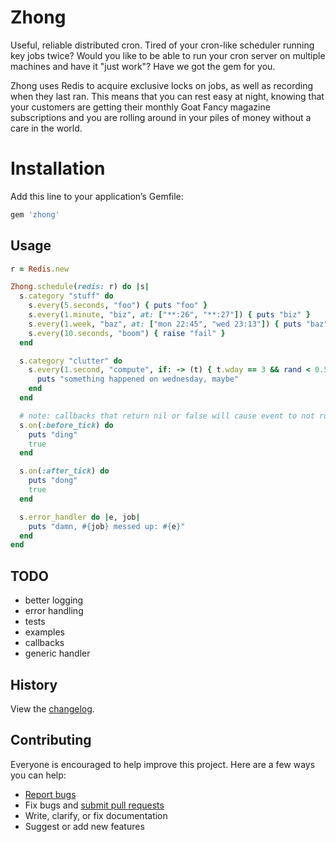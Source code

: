 # Zhong

Useful, reliable distributed cron. Tired of your cron-like scheduler running key jobs twice? Would you like to be able to run your cron server on multiple machines and have it "just work"? Have we got the gem for you.

Zhong uses Redis to acquire exclusive locks on jobs, as well as recording when they last ran. This means that you can rest easy at night, knowing that your customers are getting their monthly Goat Fancy magazine subscriptions and you are rolling around in your piles of money without a care in the world.

# Installation

Add this line to your application’s Gemfile:

```ruby
gem 'zhong'
```

## Usage

```ruby
r = Redis.new

Zhong.schedule(redis: r) do |s|
  s.category "stuff" do
    s.every(5.seconds, "foo") { puts "foo" }
    s.every(1.minute, "biz", at: ["**:26", "**:27"]) { puts "biz" }
    s.every(1.week, "baz", at: ["mon 22:45", "wed 23:13"]) { puts "baz" }
    s.every(10.seconds, "boom") { raise "fail" }
  end

  s.category "clutter" do
    s.every(1.second, "compute", if: -> (t) { t.wday == 3 && rand < 0.5 }) do
      puts "something happened on wednesday, maybe"
    end
  end

  # note: callbacks that return nil or false will cause event to not run
  s.on(:before_tick) do
    puts "ding"
    true
  end

  s.on(:after_tick) do
    puts "dong"
    true
  end

  s.error_handler do |e, job|
    puts "damn, #{job} messed up: #{e}"
  end
end
```

## TODO
 - better logging
 - error handling
 - tests
 - examples
 - callbacks
 - generic handler

## History

View the [changelog](https://github.com/nickelser/zhong/blob/master/CHANGELOG.md).

## Contributing

Everyone is encouraged to help improve this project. Here are a few ways you can help:

- [Report bugs](https://github.com/nickelser/zhong/issues)
- Fix bugs and [submit pull requests](https://github.com/nickelser/zhong/pulls)
- Write, clarify, or fix documentation
- Suggest or add new features
